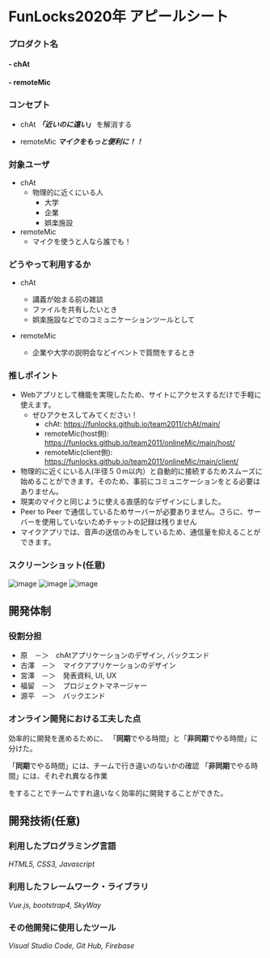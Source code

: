 # FunLocks2020年 アピールシート

### プロダクト名
#### - chAt
#### - remoteMic

### コンセプト

- chAt
 ***「近いのに遠い」*** を解消する
 
- remoteMic
 ***マイクをもっと便利に！！***

### 対象ユーザ
- chAt
	- 物理的に近くにいる人
		- 大学
		- 企業
		- 娯楽施設
- remoteMic
	- マイクを使うと人なら誰でも！

### どうやって利用するか
- chAt
	 - 講義が始まる前の雑談
	 - ファイルを共有したいとき
	 - 娯楽施設などでのコミュニケーションツールとして

- remoteMic
  - 企業や大学の説明会などイベントで質問をするとき

### 推しポイント
- Webアプリとして機能を実現したため、サイトにアクセスするだけで手軽に使えます。
	- ぜひアクセスしてみてください！
		- chAt: https://funlocks.github.io/team2011/chAt/main/
		- remoteMic(host側): https://funlocks.github.io/team2011/onlineMic/main/host/
		- remoteMic(client側): https://funlocks.github.io/team2011/onlineMic/main/client/
- 物理的に近くにいる人(半径５０m以内）と自動的に接続するためスムーズに始めることができます。そのため、事前にコミュニケーションをとる必要はありません。
- 現実のマイクと同じように使える直感的なデザインにしました。
- Peer to Peer で通信しているためサーバーが必要ありません。さらに、サーバーを使用していないためチャットの記録は残りません
- マイクアプリでは、音声の送信のみをしているため、通信量を抑えることができます。


### スクリーンショット(任意)
![image](https://user-images.githubusercontent.com/68597660/102520667-45e95d00-40d7-11eb-8da4-078c89037778.png)
![image](https://user-images.githubusercontent.com/68597660/102520732-56013c80-40d7-11eb-9e53-51d96456198c.png)
![image](https://user-images.githubusercontent.com/68597660/102522780-0708d680-40da-11eb-9d26-845b96808757.png)


## 開発体制
### 役割分担
- 原　－＞　chAtアプリケーションのデザイン, バックエンド
- 古澤　－＞　マイクアプリケーションのデザイン
- 宮澤　－＞　発表資料, UI, UX
- 福留　－＞　プロジェクトマネージャー
- 源平　－＞　バックエンド

### オンライン開発における工夫した点
効率的に開発を進めるために、
「**同期**でやる時間」と「**非同期**でやる時間」に分けた。

「**同期**でやる時間」には、チームで行き違いのないかの確認
「**非同期**でやる時間」には、それぞれ異なる作業

をすることでチームですれ違いなく効率的に開発することができた。

## 開発技術(任意)
### 利用したプログラミング言語
*HTML5, CSS3, Javascript*

### 利用したフレームワーク・ライブラリ
*Vue.js, bootstrap4, SkyWay*

### その他開発に使用したツール
*Visual Studio Code, Git Hub, Firebase*
